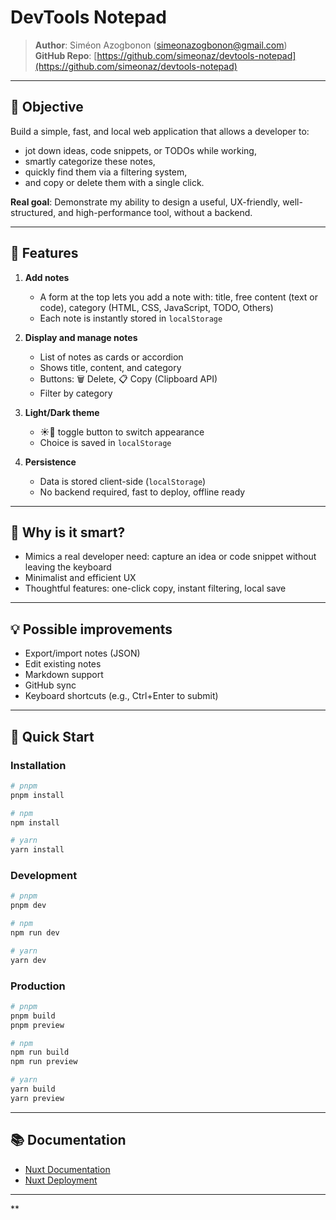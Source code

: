 # DevTools Notepad

> **Author**: Siméon Azogbonon ([simeonazogbonon@gmail.com](mailto:simeonazogbonon@gmail.com))  
> **GitHub Repo**: [https://github.com/simeonaz/devtools-notepad](https://github.com/simeonaz/devtools-notepad)

---

## 🎯 Objective

Build a simple, fast, and local web application that allows a developer to:

- jot down ideas, code snippets, or TODOs while working,
- smartly categorize these notes,
- quickly find them via a filtering system,
- and copy or delete them with a single click.

**Real goal**: Demonstrate my ability to design a useful, UX-friendly, well-structured, and high-performance tool, without a backend.

---

## 📌 Features

1. **Add notes**
   - A form at the top lets you add a note with: title, free content (text or code), category (HTML, CSS, JavaScript, TODO, Others)
   - Each note is instantly stored in `localStorage`

2. **Display and manage notes**
   - List of notes as cards or accordion
   - Shows title, content, and category
   - Buttons: 🗑️ Delete, 📋 Copy (Clipboard API)
   - Filter by category

3. **Light/Dark theme**
   - ☀️🌙 toggle button to switch appearance
   - Choice is saved in `localStorage`

4. **Persistence**
   - Data is stored client-side (`localStorage`)
   - No backend required, fast to deploy, offline ready

---

## 🧠 Why is it smart?

- Mimics a real developer need: capture an idea or code snippet without leaving the keyboard
- Minimalist and efficient UX
- Thoughtful features: one-click copy, instant filtering, local save

---

## 💡 Possible improvements

- Export/import notes (JSON)
- Edit existing notes
- Markdown support
- GitHub sync
- Keyboard shortcuts (e.g., Ctrl+Enter to submit)

---

## 🚀 Quick Start

### Installation

```bash
# pnpm
pnpm install

# npm
npm install

# yarn
yarn install
```

### Development

```bash
# pnpm
pnpm dev

# npm
npm run dev

# yarn
yarn dev
```

### Production

```bash
# pnpm
pnpm build
pnpm preview

# npm
npm run build
npm run preview

# yarn
yarn build
yarn preview
```

---

## 📚 Documentation

- [Nuxt Documentation](https://nuxt.com/docs/getting-started/introduction)
- [Nuxt Deployment](https://nuxt.com/docs/getting-started/deployment)

---

**